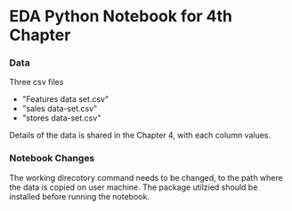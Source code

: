 # EDA Python Notebook for 4th Chapter


### Data
Three csv files
  - "Features data set.csv"
  - "sales data-set.csv"
  - "stores data-set.csv"

Details of the data is shared in the Chapter 4, with each column values.

### Notebook Changes
The working direcotory command needs to be changed, to the path where the data is copied on user machine.
The package utilzied should be installed before running the notebook.